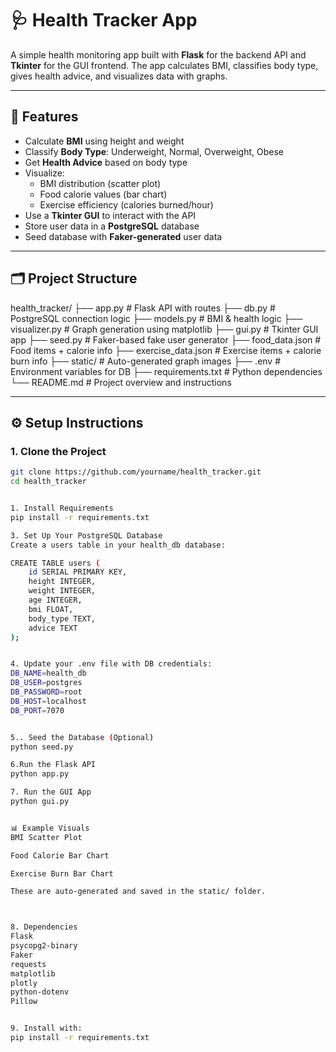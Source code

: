 # 🩺 Health Tracker App

A simple health monitoring app built with **Flask** for the backend API and **Tkinter** for the GUI frontend. The app calculates BMI, classifies body type, gives health advice, and visualizes data with graphs.

---

## 🚀 Features

- Calculate **BMI** using height and weight
- Classify **Body Type**: Underweight, Normal, Overweight, Obese
- Get **Health Advice** based on body type
- Visualize:
  - BMI distribution (scatter plot)
  - Food calorie values (bar chart)
  - Exercise efficiency (calories burned/hour)
- Use a **Tkinter GUI** to interact with the API
- Store user data in a **PostgreSQL** database
- Seed database with **Faker-generated** user data

---

## 🗂️ Project Structure



health_tracker/
├── app.py # Flask API with routes
├── db.py # PostgreSQL connection logic
├── models.py # BMI & health logic
├── visualizer.py # Graph generation using matplotlib
├── gui.py # Tkinter GUI app
├── seed.py # Faker-based fake user generator
├── food_data.json # Food items + calorie info
├── exercise_data.json # Exercise items + calorie burn info
├── static/ # Auto-generated graph images
├── .env # Environment variables for DB
├── requirements.txt # Python dependencies
└── README.md # Project overview and instructions




---

## ⚙️ Setup Instructions

### 1. Clone the Project

```bash
git clone https://github.com/yourname/health_tracker.git
cd health_tracker


1. Install Requirements
pip install -r requirements.txt

3. Set Up Your PostgreSQL Database
Create a users table in your health_db database:

CREATE TABLE users (
    id SERIAL PRIMARY KEY,
    height INTEGER,
    weight INTEGER,
    age INTEGER,
    bmi FLOAT,
    body_type TEXT,
    advice TEXT
);


4. Update your .env file with DB credentials:
DB_NAME=health_db
DB_USER=postgres
DB_PASSWORD=root
DB_HOST=localhost
DB_PORT=7070


5.. Seed the Database (Optional)
python seed.py

6.Run the Flask API
python app.py

7. Run the GUI App
python gui.py


📊 Example Visuals
BMI Scatter Plot

Food Calorie Bar Chart

Exercise Burn Bar Chart

These are auto-generated and saved in the static/ folder.



8. Dependencies
Flask
psycopg2-binary
Faker
requests
matplotlib
plotly
python-dotenv
Pillow


9. Install with:
pip install -r requirements.txt


